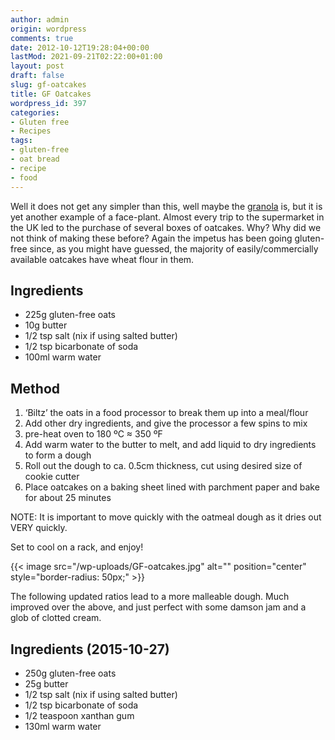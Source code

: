 ```yaml
---
author: admin
origin: wordpress
comments: true
date: 2012-10-12T19:28:04+00:00
lastMod: 2021-09-21T02:22:00+01:00
layout: post
draft: false
slug: gf-oatcakes
title: GF Oatcakes
wordpress_id: 397
categories:
- Gluten free
- Recipes
tags:
- gluten-free
- oat bread
- recipe
- food
---
```


Well it does not get any simpler than this, well maybe the [granola](http://stephen.yearl.us/gluten-free-granola/) is, but it is yet another example of a face-plant. Almost every trip to the supermarket in the UK led to the purchase of several boxes of oatcakes. Why? Why did we not think of making these before? Again the impetus has been going gluten-free since, as you might have guessed, the majority of easily/commercially available oatcakes have wheat flour in them.

## Ingredients
- 225g gluten-free oats
- 10g butter
- 1/2 tsp salt (nix if using salted butter)
- 1/2 tsp bicarbonate of soda
- 100ml warm water

## Method
1. ‘Biltz’ the oats in a food processor to break them up into a meal/flour
1. Add other dry ingredients, and give the processor a few spins to mix
1. pre-heat oven to 180 ºC ≈ 350 ºF
1. Add warm water to the butter to melt, and add liquid to dry ingredients to form a dough
1. Roll out the dough to ca. 0.5cm thickness, cut using desired size of cookie cutter
1. Place oatcakes on a baking sheet lined with parchment paper and bake for about 25 minutes

NOTE: It is important to move quickly with the oatmeal dough as it dries out VERY quickly.

Set to cool on a rack, and enjoy!

{{< image src="/wp-uploads/GF-oatcakes.jpg" alt="" position="center" style="border-radius: 50px;" >}}


The following updated ratios lead to a more malleable dough. Much improved over the above, and just perfect with some damson jam and a glob of clotted cream.

## Ingredients (2015-10-27)
- 250g gluten-free oats
- 25g butter
- 1/2 tsp salt (nix if using salted butter)
- 1/2 tsp bicarbonate of soda
- 1/2 teaspoon xanthan gum
- 130ml warm water
